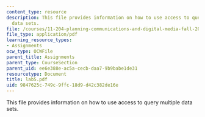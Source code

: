 ```yaml
---
content_type: resource
description: This file provides information on how to use access to query multiple
  data sets.
file: /courses/11-204-planning-communications-and-digital-media-fall-2004/9847625c749c9ffc18d9d42c382de16e_lab5.pdf
file_type: application/pdf
learning_resource_types:
- Assignments
ocw_type: OCWFile
parent_title: Assignments
parent_type: CourseSection
parent_uid: ee6e388e-ac5a-cecb-daa7-9b9babe1de31
resourcetype: Document
title: lab5.pdf
uid: 9847625c-749c-9ffc-18d9-d42c382de16e
---
```

This file provides information on how to use access to query multiple data sets.

